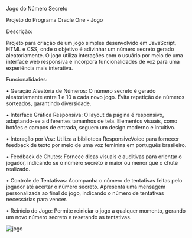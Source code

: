 Jogo do Número Secreto

Projeto do Programa Oracle One - Jogo

Descrição:

Projeto para criação de um jogo simples desenvolvido em JavaScript, HTML e CSS, onde o objetivo é adivinhar um número secreto gerado aleatoriamente. 
O jogo utiliza interações com o usuário por meio de uma interface web responsiva e incorpora funcionalidades de voz para uma experiência mais interativa.

Funcionalidades:

• Geração Aleatória de Números: O número secreto é gerado aleatoriamente entre 1 e 10 a cada novo jogo. Evita repetição de números sorteados, garantindo diversidade.

• Interface Gráfica Responsiva: O layout da página é responsivo, adaptando-se a diferentes tamanhos de tela. Elementos visuais, como botões e campos de entrada, seguem um design moderno e intuitivo.

• Interação por Voz: Utiliza a biblioteca ResponsiveVoice para fornecer feedback de texto por meio de uma voz feminina em português brasileiro.

• Feedback de Chutes: Fornece dicas visuais e auditivas para orientar o jogador, indicando se o número secreto é maior ou menor que o chute realizado.

• Controle de Tentativas: Acompanha o número de tentativas feitas pelo jogador até acertar o número secreto. Apresenta uma mensagem personalizada ao final do jogo, indicando o número de tentativas necessárias para vencer.

• Reinício do Jogo: Permite reiniciar o jogo a qualquer momento, gerando um novo número secreto e resetando as tentativas.

![jogo](https://github.com/KarinaMGM/jogo-do-numero-secreto/assets/140670360/5e833252-38de-410f-88c4-6d9d1562acc8)

